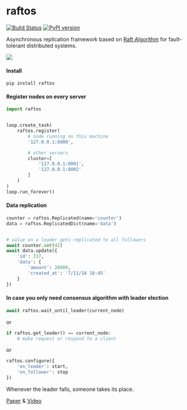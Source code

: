 # raftos

[![Build Status](https://travis-ci.org/zhebrak/raftos.svg)](https://travis-ci.org/zhebrak/raftos) [![PyPI version](https://badge.fury.io/py/raftos.svg)](http://badge.fury.io/py/raftos)

Asynchronous replication framework based on [Raft Algorithm](https://raft.github.io/) for fault-tolerant distributed systems.

![](https://raw.github.com/zhebrak/raftos/master/docs/img/raft_rsm.png)

#### Install

```
pip install raftos
```

#### Register nodes on every server

```python
import raftos


loop.create_task(
    raftos.register(
        # node running on this machine
        '127.0.0.1:8000',

        # other servers
        cluster=[
            '127.0.0.1:8001',
            '127.0.0.1:8002'
        ]
    )
)
loop.run_forever()
```

#### Data replication

```python
counter = raftos.Replicated(name='counter')
data = raftos.ReplicatedDict(name='data')


# value on a leader gets replicated to all followers
await counter.set(42)
await data.update({
    'id': 337,
    'data': {
        'amount': 20000,
        'created_at': '7/11/16 18:45'
    }
})
```

#### In case you only need consensus algorithm with leader election

```python
await raftos.wait_until_leader(current_node)
```
or
```python
if raftos.get_leader() == current_node:
    # make request or respond to a client
```
or
```python
raftos.configure({
    'on_leader': start,
    'on_follower': stop
})
```

Whenever the leader falls, someone takes its place.


[Paper](https://raft.github.io/raft.pdf) & [Video](https://www.youtube.com/watch?v=YbZ3zDzDnrw)
